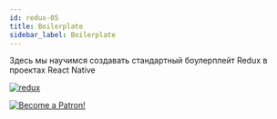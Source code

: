 ```yaml
---
id: redux-05
title: Boilerplate
sidebar_label: Boilerplate
---
```


Здесь мы научимся создавать стандартный боулерплейт Redux в проектах React Native

[![redux](/img/redux/05.gif)](https://youtu.be/qXfb62ik0_k)

[![Become a Patron!](/img/logo/patreon.jpg)](https://www.patreon.com/bePatron?u=31769291)
